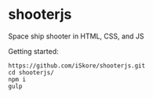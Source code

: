 # shooterjs

Space ship shooter in HTML, CSS, and JS

Getting started:
```
https://github.com/iSkore/shooterjs.git
cd shooterjs/
npm i
gulp
```
